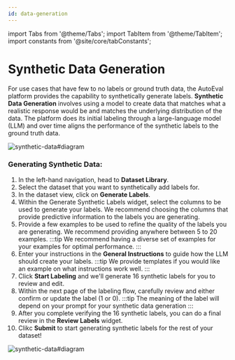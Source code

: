 ```yaml
---
id: data-generation
---
```


import Tabs from '@theme/Tabs';
import TabItem from '@theme/TabItem';
import constants from '@site/core/tabConstants';

# Synthetic Data Generation

For use cases that have few to no labels or ground truth data, the AutoEval platform provides the capability to synthetically generate labels. **Synthetic Data Generation** involves using a model to create data that matches what a realistic response would be and matches the underlying distribution of the data. The platform does its initial labeling through a large-language model (LLM) and over time aligns the performance of the synthetic labels to the ground truth data.

![synthetic-data#diagram](https://andrew-dev-s3.s3.amazonaws.com/synth-data-diagram.png)

### Generating Synthetic Data:
1. In the left-hand navigation, head to **Dataset Library**.
2. Select the dataset that you want to synthetically add labels for.
3. In the dataset view, click on **Generate Labels**.
4. Within the Generate Synthetic Labels widget, select the columns to be used to generate your labels. We recommend choosing the columns that provide predictive information to the labels you are generating.
5. Provide a few examples to be used to refine the quality of the labels you are generating. We recommend providing anywhere between 5 to 20 examples. 
:::tip 
We recommend having a diverse set of examples for your examples for optimal performance.
:::
6. Enter your instructions in the **General Instructions** to guide how the LLM should create your labels. 
:::tip
We provide templates if you would like an example on what instructions work well.
:::
7. Click **Start Labeling** and we'll generate 16 synthetic labels for you to review and edit.
8. Within the next page of the labeling flow, carefully review and either confirm or update the label (1 or 0).
:::tip
The meaning of the label will depend on your prompt for your synthetic data generation
:::
9. After you complete verifying the 16 synthetic labels, you can do a final review in the **Review Labels** widget.
10. Clikc **Submit** to start generating synthetic labels for the rest of your dataset!

![synthetic-data#diagram](https://andrew-dev-s3.s3.amazonaws.com/temp-console-screenshot.png)